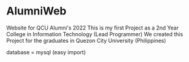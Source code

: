 # AlumniWeb
Website for QCU Alumni's 2022
This is my first Project as a 2nd Year College in Information Technology (Lead Programmer) 
We created this Project for the graduates in Quezon City University (Philippines)

database = mysql (easy import)
